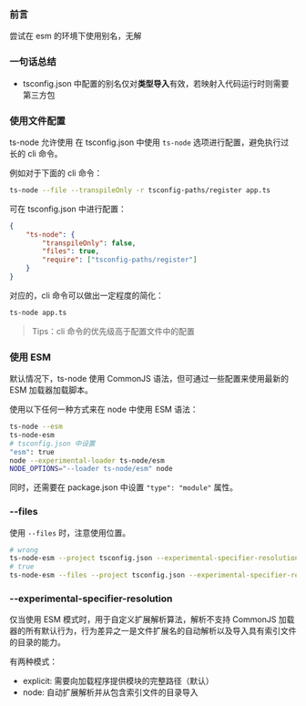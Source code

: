### 前言

尝试在 esm 的环境下使用别名，无解

### 一句话总结

- tsconfig.json 中配置的别名仅对**类型导入**有效，若映射入代码运行时则需要第三方包

### 使用文件配置

ts-node 允许使用 在 tsconfig.json 中使用 `ts-node` 选项进行配置，避免执行过长的 cli 命令。

例如对于下面的 cli 命令：

```bash
ts-node --file --transpileOnly -r tsconfig-paths/register app.ts
```

可在 tsconfig.json 中进行配置：

```json
{
    "ts-node": {
        "transpileOnly": false,
        "files": true,
        "require": ["tsconfig-paths/register"]
    }
}
```

对应的，cli 命令可以做出一定程度的简化：

```bash
ts-node app.ts
```

> Tips：cli 命令的优先级高于配置文件中的配置

### 使用 ESM

默认情况下，ts-node 使用 CommonJS 语法，但可通过一些配置来使用最新的 ESM 加载器加载脚本。

使用以下任何一种方式来在 node 中使用 ESM 语法：

```bash
ts-node --esm
ts-node-esm
# tsconfig.json 中设置
"esm": true
node --experimental-loader ts-node/esm
NODE_OPTIONS="--loader ts-node/esm" node
```

同时，还需要在 package.json 中设置 `"type": "module"` 属性。

### --files

使用 `--files` 时，注意使用位置。

```bash
# wrong
ts-node-esm --project tsconfig.json --experimental-specifier-resolution=node app.ts --files
# true
ts-node-esm --files --project tsconfig.json --experimental-specifier-resolution=node app.ts
```

### --experimental-specifier-resolution

仅当使用 ESM 模式时，用于自定义扩展解析算法，解析不支持 CommonJS 加载器的所有默认行为，行为差异之一是文件扩展名的自动解析以及导入具有索引文件的目录的能力。

有两种模式：
- explicit: 需要向加载程序提供模块的完整路径（默认）
- node: 自动扩展解析并从包含索引文件的目录导入